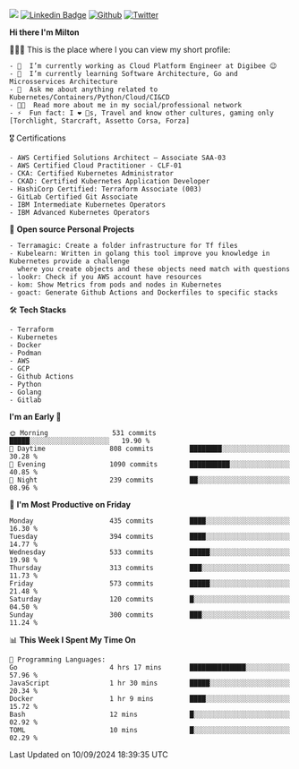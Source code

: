 ![](https://komarev.com/ghpvc/?username=miltlima&color=blueviolet) [![Linkedin Badge](https://img.shields.io/badge/-LinkedIn-blue?style=flat-square&logo=Linkedin&logoColor=white&link=https://www.linkedin.com/in/miltonlimaj/)](https://www.linkedin.com/in/miltonlimaj/) [![Github](https://img.shields.io/github/followers/miltlima?style=social)](https://github.com/miltlima?tab=followers) [![Twitter](https://img.shields.io/twitter/follow/milt_lima?style=social)](https://twitter.com/milt_lima)
 


     
**Hi there I'm Milton**

👨🏽‍💻 This is the place where I you can view my short profile:
```text
- 🔭  I’m currently working as Cloud Platform Engineer at Digibee 😉
- 🌱  I’m currently learning Software Architecture, Go and Microsservices Architecture
- 💬  Ask me about anything related to Kubernetes/Containers/Python/Cloud/CI&CD
- 👨‍💻  Read more about me in my social/professional network
- ⚡  Fun fact: I ❤️ 🐶s, Travel and know other cultures, gaming only [Torchlight, Starcraft, Assetto Corsa, Forza]
```
🎖 Certifications
```text
- AWS Certified Solutions Architect – Associate SAA-03
- AWS Certified Cloud Practitioner - CLF-01
- CKA: Certified Kubernetes Administrator
- CKAD: Certified Kubernetes Application Developer
- HashiCorp Certified: Terraform Associate (003)
- GitLab Certified Git Associate
- IBM Intermediate Kubernetes Operators
- IBM Advanced Kubernetes Operators
```
📐 **Open source Personal Projects**

```text
- Terramagic: Create a folder infrastructure for Tf files
- Kubelearn: Written in golang this tool improve you knowledge in Kubernetes provide a challenge
  where you create objects and these objects need match with questions
- lookr: Check if you AWS account have resources
- kom: Show Metrics from pods and nodes in Kubernetes
- goact: Generate Github Actions and Dockerfiles to specific stacks
```
🛠 **Tech Stacks**

```text
- Terraform
- Kubernetes
- Docker
- Podman
- AWS
- GCP
- Github Actions
- Python
- Golang
- Gitlab
```         

<!--START_SECTION:waka-->
**I'm an Early 🐤** 

```text
🌞 Morning                531 commits         █████░░░░░░░░░░░░░░░░░░░░   19.90 % 
🌆 Daytime                808 commits         ████████░░░░░░░░░░░░░░░░░   30.28 % 
🌃 Evening                1090 commits        ██████████░░░░░░░░░░░░░░░   40.85 % 
🌙 Night                  239 commits         ██░░░░░░░░░░░░░░░░░░░░░░░   08.96 % 
```
📅 **I'm Most Productive on Friday** 

```text
Monday                   435 commits         ████░░░░░░░░░░░░░░░░░░░░░   16.30 % 
Tuesday                  394 commits         ████░░░░░░░░░░░░░░░░░░░░░   14.77 % 
Wednesday                533 commits         █████░░░░░░░░░░░░░░░░░░░░   19.98 % 
Thursday                 313 commits         ███░░░░░░░░░░░░░░░░░░░░░░   11.73 % 
Friday                   573 commits         █████░░░░░░░░░░░░░░░░░░░░   21.48 % 
Saturday                 120 commits         █░░░░░░░░░░░░░░░░░░░░░░░░   04.50 % 
Sunday                   300 commits         ███░░░░░░░░░░░░░░░░░░░░░░   11.24 % 
```


📊 **This Week I Spent My Time On** 

```text
💬 Programming Languages: 
Go                       4 hrs 17 mins       ██████████████░░░░░░░░░░░   57.96 % 
JavaScript               1 hr 30 mins        █████░░░░░░░░░░░░░░░░░░░░   20.34 % 
Docker                   1 hr 9 mins         ████░░░░░░░░░░░░░░░░░░░░░   15.72 % 
Bash                     12 mins             █░░░░░░░░░░░░░░░░░░░░░░░░   02.92 % 
TOML                     10 mins             █░░░░░░░░░░░░░░░░░░░░░░░░   02.29 % 
```


 Last Updated on 10/09/2024 18:39:35 UTC
<!--END_SECTION:waka-->
